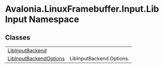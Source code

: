 # Avalonia.LinuxFramebuffer.Input.LibInput Namespace






## Classes
<table>
<tr>
<td><a href="T_Avalonia_LinuxFramebuffer_Input_LibInput_LibInputBackend">LibInputBackend</a></td>
<td> </td>
</tr>
<tr>
<td><a href="T_Avalonia_LinuxFramebuffer_Input_LibInput_LibInputBackendOptions">LibInputBackendOptions</a></td>
<td>LibInputBackend Options.</td>
</tr>
</table>